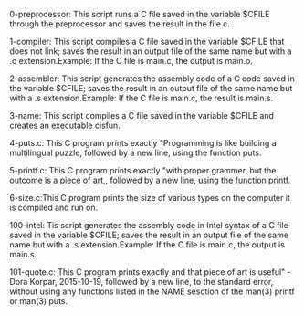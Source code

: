  0-preprocessor: This script runs a C file saved in the variable $CFILE through the preprocessor and saves the result in the file c.

1-compiler: This script compiles a C file saved in the variable $CFILE that does not link; saves the result in an output file of the same name but with a .o extension.Example: If the C file is main.c, the output is main.o.

2-assembler: This script generates the assembly code of a C code saved in the variable $CFILE; saves the result in an output file of the same name but with a .s extension.Example: If the C file is main.c, the result is main.s.

 3-name: This script compiles a C file saved in the variable $CFILE and creates an executable cisfun.

 4-puts.c: This C program prints exactly "Programming is like building a multilingual puzzle, followed by a new line, using the function puts.

5-printf.c: This C program prints exactly "with proper grammer, but the outcome is a piece of art,, followed by a new line, using the function printf.

6-size.c:This C program prints the size of various types on the computer it is compiled and run on.

100-intel: Tis script generates the assembly code in Intel syntax of a C file saved in the variable $CFILE; saves the result in an output file of the same name but with a .s extension.Example: If the C file is main.c, the output is main.s.

101-quote.c: This C program prints exactly and that piece of art is useful" - Dora Korpar, 2015-10-19, followed by a new line, to the standard error, without using any functions listed in the NAME sesction of the man(3) printf or man(3) puts.
